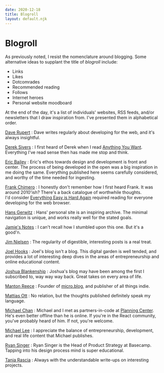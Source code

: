 ```yaml
---
date: 2020-12-18
title: Blogroll
layout: default.njk
---
```


# Blogroll

As previously noted, I resist the nomenclature around blogging.
Some alternative ideas to supplant the title of _blogroll_ include:

- Links
- Likes
- Dotcomrades
- Recommended reading
- Follows
- Internet heroes
- Personal website moodboard

At the end of the day, it's a list of individuals' websites, RSS feeds, and/or newsletters that I draw inspiration from.
I've presented them in alphabetical order.

[Dave Rupert](https://daverupert.com)
: Dave writes regularly about developing for the web, and it's always insightful.

[Derek Sivers](https://sivers.org)
: I first heard of Derek when I read [Anything You Want](https://sive.rs/a).
Everything I've read sense then has made me stop and think.

[Eric Bailey](https://ericwbailey.design)
: Eric's ethos towards design and development is front and center.
The process of being developed in the open was a big inspiration in me doing the same.
Everything published here seems carefully considered, and worthy of the time needed for ingesting.

[Frank Chimero](https://frankchimero.com)
: I honestly don't remember how I first heard Frank.
It was around 2010'ish?
There's a back catalogue of worthwhile thoughts.  
I'd consider [Everything Easy is Hard Again](https://frankchimero.com/blog/2018/everything-easy/) required reading for everyone developing for the web browser.

[Hans Gerwitz](https://hans.gerwitz.com/)
: Hans' personal site is an inspiring archive.
The minimal navigation is unique, and works really well for the stated goals.

[Jamie's Notes](https://jamiesnotes.com)
: I can't recall how I stumbled upon this one. But it's a good'n.

[Jim Nielsen](https://blog.jim-nielsen.com)
: The regularity of digestible, interesting posts is a real treat.

[Joel Hooks](https://joelhooks.com)
: Joel's blog isn't a blog.
This digital garden is well tended, and provides a lot of interesting deep dives in the areas of entrepreneurship and online educational content.

[Joshua Blankenship](https://blankenship.xyz)
: Joshua's blog may have been among the first I subscribed to, way way way back.
Great takes on every area of life.

[Manton Reece](https://www.manton.org)
: Founder of [micro.blog](https://micro.blog), and publisher of all things indie.

[Mattias Ott](https://matthiasott.com)
: No relation, but the thoughts published definitely speak my language.

[Michael Chan](https://chan.dev)
: Michael and I met as partners-in-code at [Planning Center](https://www.planningcenter.com).
He's even better offline than he is online.
If you're in the React community, you've probably heard of him.
If not, you're welcome.

[Michael Lee](https://michaelsoolee.com/)
: I appreciate the balance of entrepreneurship, development, and real life content that Michael publishes.

[Ryan Singer](https://feltpresence.com)
: Ryan Singer is the Head of Product Strategy at Basecamp.
Tapping into his design process mind is super educational.

[Tania Rascia](https://www.taniarascia.com)
: Always with the understandable write-ups on interesting projects.
